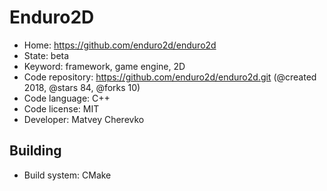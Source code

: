 # Enduro2D

- Home: https://github.com/enduro2d/enduro2d
- State: beta
- Keyword: framework, game engine, 2D
- Code repository: https://github.com/enduro2d/enduro2d.git (@created 2018, @stars 84, @forks 10)
- Code language: C++
- Code license: MIT
- Developer: Matvey Cherevko

## Building

- Build system: CMake

